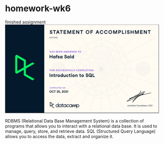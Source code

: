 # homework-wk6

finished assignment
![](https://github.com/hafsa-said/homework-wk6/blob/main/introtosql.JPG)


RDBMS (Relational Data Base Management System) is a collection of programs that allows you to interact with a relational data base. It is used to manage, query, store, and retrieve data.
SQL (Structured Query Language) allows you to access the data, extract and organize it. 
